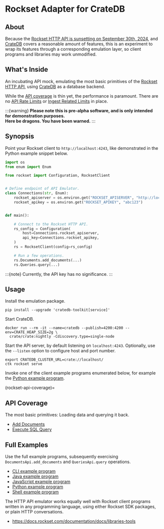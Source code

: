# Rockset Adapter for CrateDB


## About

Because the [Rockset HTTP API is sunsetting on September 30th, 2024](
https://docs.rockset.com/documentation/docs/faq), and [CrateDB] covers a
reasonable amount of features, this is an experiment to wrap its features
through a corresponding emulation layer, so client programs and libraries
may work unmodified.


## What's Inside

An incubating API mock, emulating the most basic primitives of the [Rockset
HTTP API], using [CrateDB] as a database backend.

While the [API coverage](#rockset-api-coverage) is thin yet, the performance is
paramount. There are no [API Rate Limits] or [Ingest Related Limits] in place.

:::{warning}
**Please note this is pre-alpha software, and is only intended for demonstration
purposes.**
<br>
**Here be dragons. You have been warned.**
:::

## Synopsis

Point your Rockset client to `http://localhost:4243`, like demonstrated in the
Python example snippet below.
```python
import os
from enum import Enum

from rockset import Configuration, RocksetClient


# Define endpoint of API Emulator.
class Connections(str, Enum):
    rockset_apiserver = os.environ.get("ROCKSET_APISERVER", "http://localhost:4243")
    rockset_apikey = os.environ.get("ROCKSET_APIKEY", "abc123")


def main():

    # Connect to the Rockset HTTP API.
    rs_config = Configuration(
        host=Connections.rockset_apiserver,
        api_key=Connections.rockset_apikey,
    )
    rs = RocksetClient(config=rs_config)

    # Run a few operations.
    rs.Documents.add_documents(...)
    rs.Queries.query(...)
```

:::{note}
Currently, the API key has no significance.
:::


## Usage

Install the emulation package.
```shell
pip install --upgrade 'cratedb-toolkit[service]'
```

Start CrateDB.
```shell
docker run --rm -it --name=cratedb --publish=4200:4200 --env=CRATE_HEAP_SIZE=2g \
  crate/crate:nightly -Cdiscovery.type=single-node
```

Start the API server, by default listening on `localhost:4243`. Optionally,
use the `--listen` option to configure host and port number.
```shell
export CRATEDB_CLUSTER_URL=crate://localhost/
ctk rockset serve
```

Invoke one of the client example programs enumerated below,
for example the [Python example program].


(rockset-api-coverage)=
## API Coverage

The most basic primitives: Loading data and querying it back.

- [Add Documents]
- [Execute SQL Query]


## Full Examples

Use the full example programs, subsequently exercising
`DocumentsApi.add_documents` and `QueriesApi.query` operations.

- [CLI example program]
- [Java example program]
- [JavaScript example program]
- [Python example program]
- [Shell example program]

The HTTP API emulator works equally well with Rockset client programs
written in any programming language, using either Rockset SDK packages,
or plain HTTP conversations.

- https://docs.rockset.com/documentation/docs/libraries-tools


[Add Documents]: https://docs.rockset.com/documentation/reference/adddocuments
[API Rate Limits]: https://docs.rockset.com/documentation/docs/api-rate-limits
[CLI example program]: https://github.com/crate/cratedb-toolkit/blob/main/examples/rockset/cli/basic.sh
[CrateDB]: https://cratedb.com/database
[Execute SQL Query]: https://docs.rockset.com/documentation/reference/query
[Ingest Related Limits]: https://docs.rockset.com/documentation/docs/ingest-related-limits
[Java example program]: https://github.com/crate/cratedb-toolkit/blob/main/examples/rockset/java/Basic.java
[JavaScript example program]: https://github.com/crate/cratedb-toolkit/blob/main/examples/rockset/javascript/basic.js
[Python example program]: https://github.com/crate/cratedb-toolkit/blob/main/examples/rockset/python/basic.py
[Rockset HTTP API]: https://docs.rockset.com/documentation/reference/rest-api
[Shell example program]: https://github.com/crate/cratedb-toolkit/blob/main/examples/rockset/shell/basic.sh
